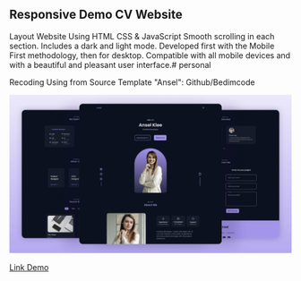 Responsive Demo CV Website
-------------------------------------------
Layout Website Using HTML CSS & JavaScript
Smooth scrolling in each section.
Includes a dark and light mode.
Developed first with the Mobile First methodology, then for desktop.
Compatible with all mobile devices and with a beautiful and pleasant user interface.# personal

Recoding Using from Source Template "Ansel": Github/Bedimcode

![Preview](preview.png)

[Link Demo](https://jiandev-vn.github.io/personal/)
